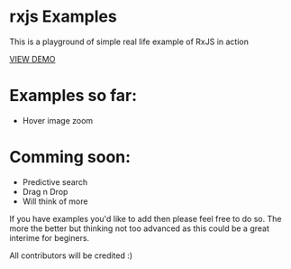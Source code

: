 # rxjs Examples

This is a playground of simple real life example of RxJS in action

[VIEW DEMO](http://cmdv.github.io/rxjs-examples/)

# Examples so far:

* Hover image zoom


# Comming soon:

* Predictive search
* Drag n Drop
* Will think of more

If you have examples you'd like to add then please feel free to do so.
The more the better but thinking not too advanced as this could be a great interime for beginers.

All contributors will be credited :)
